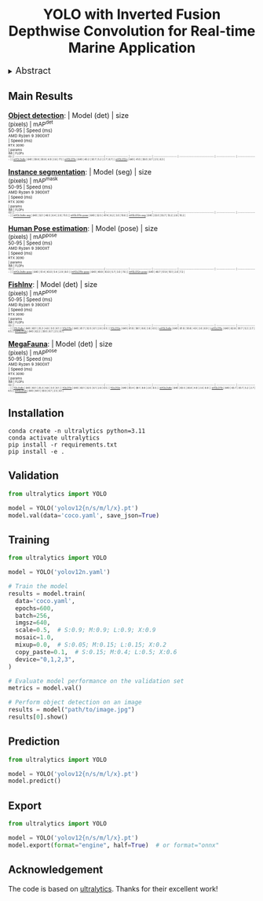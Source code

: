 

<div align="center">
<h1>YOLO with Inverted Fusion Depthwise Convolution for Real-time Marine Application</h1>
</div>

<details>
  <summary>
  <font size="+1">Abstract</font>
  </summary>
Efficient deep learning models are crucial for real-time computer vision on resource-constrained devices. This paper proposes the Inverted Fusion Depthwise Convolution (IFDWConv) module, integrating inverted bottleneck designs with structural re-parameterization for enhanced feature extraction and computational efficiency. Incorporated into YOLOv8, YOLOv11, and YOLOv12 within the Ultralytics framework, IFDWConv improves mean Average Precision (mAP) by over 1% on the COCO dataset across object detection, pose estimation, and instance segmentation. On marine datasets (FishInv and MegaFauna), our models achieve mAPs of 62% and 83%, surpassing baselines. Despite challenges with small objects and class confusion, IFDWConv offers a robust solution for efficient, high-performance vision tasks, particularly in underwater environments.
</details>


## Main Results

[**Object detection**](https://docs.ultralytics.com/tasks/detect/):
| Model (det)                                                                              | size<br><sup>(pixels) | mAP<sup>det<br>50-95 | Speed  (ms) <br><sup>AMD Ryzen 9 3900XT<br> | Speed  (ms) <br><sup>RTX 3090<br> | params<br><sup>(M) | FLOPs<br><sup>(G) |
| :------------------------------------------------------------------------------------| :--------------------: | :-------------------: | :---------------------: | :--------------------------------: | :-----------------: | :-----------------: |
| [mYOLOv8n](https://github.com/thanhhvnqb/ultralytics-myolo-c2mb/releases/download/v1.0/myolov8n.pt) | 640                   | 39.8                 | 30.8                           | 4.9                           | 2.6                | 7.1              |
| [mYOLO11n](https://github.com/thanhhvnqb/ultralytics-myolo-c2mb/releases/download/v1.0/myolo11n.pt) | 640                   | 40.2                 | 30.7                              | 5.2                           | 2.7                | 6.7              |
| [mYOLO12n](https://github.com/thanhhvnqb/ultralytics-myolo-c2mb/releases/download/v1.0/myolo12n.pt) | 640                   | 41.0                 | 39.0                              | 8.7                           | 2.5                | 6.3              |

[**Instance segmentation**](https://docs.ultralytics.com/tasks/segment/):
| Model (seg)                                                                              | size<br><sup>(pixels) | mAP<sup>mask<br>50-95 | Speed  (ms) <br><sup>AMD Ryzen 9 3900XT<br> | Speed  (ms) <br><sup>RTX 3090<br> | params<br><sup>(M) | FLOPs<br><sup>(G) |
| :------------------------------------------------------------------------------------| :--------------------: | :-------------------: | :---------------------: | :--------------------------------: | :-----------------: | :-----------------: |
| [mYOLOv8n-seg](https://github.com/thanhhvnqb/ultralytics-myolo-c2mb/releases/download/v1.0/myolov8n-seg.pt) | 640                   | 32.1                 | 46.5                           | 6.4                           | 2.9                | 11.0              |
| [mYOLO11n-pose](https://github.com/thanhhvnqb/ultralytics-myolo-c2mb/releases/download/v1.0/myolo11n-seg.pt) | 640                   | 32.5                 | 47.4                              | 8.2                           | 3.0                | 10.6              |
| [mYOLO12n-seg](https://github.com/thanhhvnqb/ultralytics-myolo-c2mb/releases/download/v1.0/myolo12n-seg.pt) | 640                   | 33.0                 | 55.7                              | 13.2                           | 2.8                | 10.2              |

[**Human Pose estimation**](https://docs.ultralytics.com/tasks/pose/):
| Model (pose)                                                                              | size<br><sup>(pixels) | mAP<sup>pose<br>50-95 | Speed  (ms) <br><sup>AMD Ryzen 9 3900XT<br> | Speed  (ms) <br><sup>RTX 3090<br> | params<br><sup>(M) | FLOPs<br><sup>(G) |
| :------------------------------------------------------------------------------------| :--------------------: | :-------------------: | :---------------------: | :--------------------------------: | :-----------------: | :-----------------: |
| [mYOLOv8n-pose](https://github.com/thanhhvnqb/ultralytics-myolo-c2mb/releases/download/v1.0/myolov8n-pose.pt) | 640                   | 51.4                 | 43.0                           | 5.4                           | 2.9                | 8.0              |
| [mYOLO11n-pose](https://github.com/thanhhvnqb/ultralytics-myolo-c2mb/releases/download/v1.0/myolo11n-pose.pt) | 640                   | 49.9                 | 43.0                              | 5.7                           | 3.0                | 7.6              |
| [mYOLO12n-pose](https://github.com/thanhhvnqb/ultralytics-myolo-c2mb/releases/download/v1.0/myolo12n-pose.pt) | 640                   | 48.7                 | 51.9                              | 10.1                           | 2.8                | 7.2              |

[**FishInv**](https://github.com/Orange-OpenSource/marine-detect):
| Model (det)                                                                              | size<br><sup>(pixels) | mAP<sup>pose<br>50-95 | Speed  (ms) <br><sup>AMD Ryzen 9 3900XT<br> | Speed  (ms) <br><sup>RTX 3090<br> | params<br><sup>(M) | FLOPs<br><sup>(G) |
| :------------------------------------------------------------------------------------| :--------------------: | :-------------------: | :---------------------: | :--------------------------------: | :-----------------: | :-----------------: |
| [YOLOv8n](https://github.com/thanhhvnqb/ultralytics-myolo-c2mb/releases/download/v1.0/yolov8n-FishInv.pt) | 640                   | 60.1                 | 25.3                           | 4.8                           | 3.0                | 8.1              |
| [YOLO11n](https://github.com/thanhhvnqb/ultralytics-myolo-c2mb/releases/download/v1.0/yolo11n-FishInv.pt) | 640                   | 61.7                 | 32.5                           | 6.1                           | 2.6                | 6.5               |
| [YOLO12n](https://github.com/thanhhvnqb/ultralytics-myolo-c2mb/releases/download/v1.0/yolo12n-FishInv.pt) | 640                   | 61.9                 | 38.1                           | 8.8                           | 2.6                | 6.5               |
| [mYOLOv8n](https://github.com/thanhhvnqb/ultralytics-myolo-c2mb/releases/download/v1.0/myolov8n-FishInv.pt) | 640                   | 61.9                 | 30.8                           | 4.9                           | 2.6                | 6.9              |
| [mYOLO11n](https://github.com/thanhhvnqb/ultralytics-myolo-c2mb/releases/download/v1.0/myolo11n-FishInv.pt) | 640                   | 62.8                 | 30.7                              | 5.2                           | 2.7                | 6.5              |
| [mYOLO12n](https://github.com/thanhhvnqb/ultralytics-myolo-c2mb/releases/download/v1.0/myolo12n-FishInv.pt) | 640                   | 62.2                 | 39.0                              | 8.7                           | 2.5                | 6.1              |

[**MegaFauna**](https://github.com/Orange-OpenSource/marine-detect):
| Model (det)                                                                              | size<br><sup>(pixels) | mAP<sup>pose<br>50-95 | Speed  (ms) <br><sup>AMD Ryzen 9 3900XT<br> | Speed  (ms) <br><sup>RTX 3090<br> | params<br><sup>(M) | FLOPs<br><sup>(G) |
| :------------------------------------------------------------------------------------| :--------------------: | :-------------------: | :---------------------: | :--------------------------------: | :-----------------: | :-----------------: |
| [YOLOv8n](https://github.com/thanhhvnqb/ultralytics-myolo-c2mb/releases/download/v1.0/yolov8n-MegaFauna.pt) | 640                   | 83.1                 | 25.3                           | 4.8                           | 3.0                | 8.1              |
| [YOLO11n](https://github.com/thanhhvnqb/ultralytics-myolo-c2mb/releases/download/v1.0/yolo11n-MegaFauna.pt) | 640                   | 83.1                 | 32.5                           | 6.1                           | 2.6                | 6.5               |
| [YOLO12n](https://github.com/thanhhvnqb/ultralytics-myolo-c2mb/releases/download/v1.0/yolo12n-MegaFauna.pt) | 640                   | 83.4                 | 38.1                           | 8.8                           | 2.6                | 6.5               |
| [mYOLOv8n](https://github.com/thanhhvnqb/ultralytics-myolo-c2mb/releases/download/v1.0/myolov8n-MegaFauna.pt) | 640                   | 83.5                 | 30.8                           | 4.9                           | 2.6                | 6.9              |
| [mYOLO11n](https://github.com/thanhhvnqb/ultralytics-myolo-c2mb/releases/download/v1.0/myolo11n-MegaFauna.pt) | 640                   | 83.7                 | 30.7                              | 5.2                           | 2.7                | 6.5              |
| [mYOLO12n](https://github.com/thanhhvnqb/ultralytics-myolo-c2mb/releases/download/v1.0/myolo12n-MegaFauna.pt) | 640                   | 84.1                 | 39.0                              | 8.7                           | 2.5                | 6.1              |
</details>

## Installation
```
conda create -n ultralytics python=3.11
conda activate ultralytics
pip install -r requirements.txt
pip install -e .
```

## Validation

```python
from ultralytics import YOLO

model = YOLO('yolov12{n/s/m/l/x}.pt')
model.val(data='coco.yaml', save_json=True)
```

## Training 
```python
from ultralytics import YOLO

model = YOLO('yolov12n.yaml')

# Train the model
results = model.train(
  data='coco.yaml',
  epochs=600, 
  batch=256, 
  imgsz=640,
  scale=0.5,  # S:0.9; M:0.9; L:0.9; X:0.9
  mosaic=1.0,
  mixup=0.0,  # S:0.05; M:0.15; L:0.15; X:0.2
  copy_paste=0.1,  # S:0.15; M:0.4; L:0.5; X:0.6
  device="0,1,2,3",
)

# Evaluate model performance on the validation set
metrics = model.val()

# Perform object detection on an image
results = model("path/to/image.jpg")
results[0].show()

```

## Prediction
```python
from ultralytics import YOLO

model = YOLO('yolov12{n/s/m/l/x}.pt')
model.predict()
```

## Export
```python
from ultralytics import YOLO

model = YOLO('yolov12{n/s/m/l/x}.pt')
model.export(format="engine", half=True)  # or format="onnx"
```

## Acknowledgement

The code is based on [ultralytics](https://github.com/ultralytics/ultralytics). Thanks for their excellent work!

<!-- ## Citation

```BibTeX
@article{tian2025yolov12,
  title={YOLOv12: Attention-Centric Real-Time Object Detectors},
  author={Tian, Yunjie and Ye, Qixiang and Doermann, David},
  journal={arXiv preprint arXiv:2502.12524},
  year={2025}
}
``` -->
